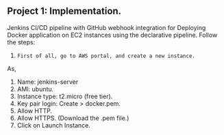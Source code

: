 ## Project 1: Implementation.
 Jenkins CI/CD pipeline with GitHub webhook integration for Deploying Docker application on EC2 instances using the declarative pipeline.
Follow the steps:
1.     First of all, go to AWS portal, and create a new instance. 
<p>
As,<br>

1.  Name: jenkins-server
2.   AMI: ubuntu.
3.   Instance type: t2.micro (free tier).
4.   Key pair login: Create > docker.pem.
5.   Allow HTTP.
6.   Allow HTTPS.
(Download the .pem file.)
7.   Click on Launch Instance.

